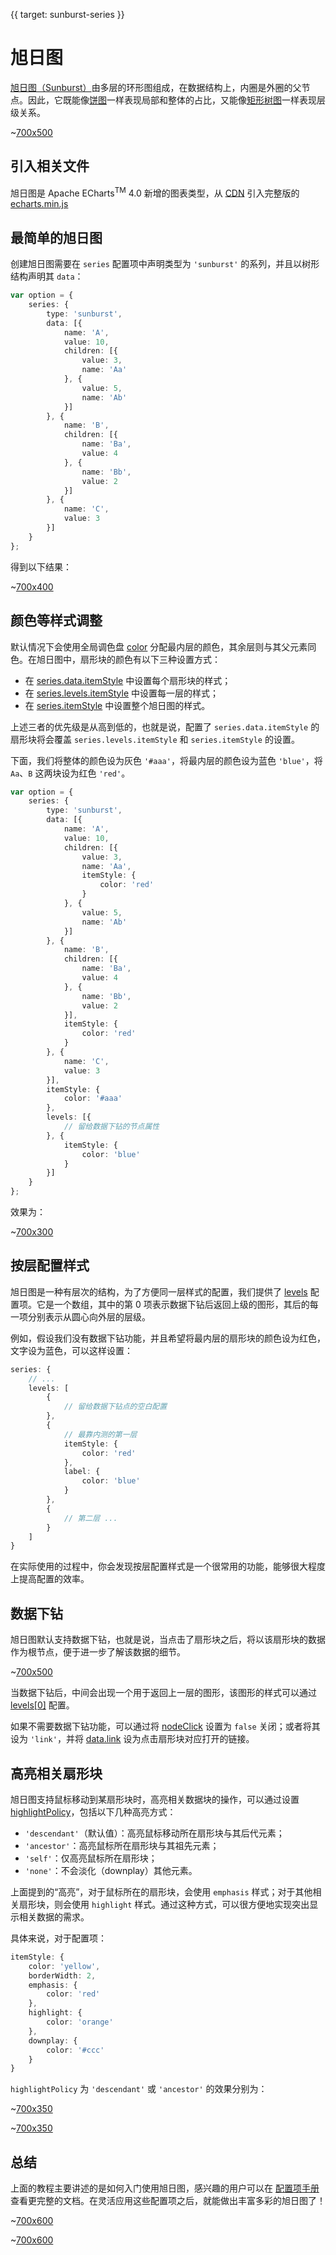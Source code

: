 {{ target: sunburst-series }}

# 旭日图

[旭日图（Sunburst）](https://en.wikipedia.org/wiki/Pie_chart#Ring_chart_/_Sunburst_chart_/_Multilevel_pie_chart)由多层的环形图组成，在数据结构上，内圈是外圈的父节点。因此，它既能像[饼图](option.html#series-pie)一样表现局部和整体的占比，又能像[矩形树图](option.html#series-treemap)一样表现层级关系。

~[700x500](${galleryViewPath}sunburst-monochrome&edit=1&reset=1)

## 引入相关文件

旭日图是 Apache ECharts<sup>TM</sup> 4.0 新增的图表类型，从 [CDN](https://www.jsdelivr.com/package/npm/echarts) 引入完整版的 [echarts.min.js](/vendor-cdn/echarts/dist/echarts.min.js)

## 最简单的旭日图

创建旭日图需要在 `series` 配置项中声明类型为 `'sunburst'` 的系列，并且以树形结构声明其 `data`：

```ts
var option = {
    series: {
        type: 'sunburst',
        data: [{
            name: 'A',
            value: 10,
            children: [{
                value: 3,
                name: 'Aa'
            }, {
                value: 5,
                name: 'Ab'
            }]
        }, {
            name: 'B',
            children: [{
                name: 'Ba',
                value: 4
            }, {
                name: 'Bb',
                value: 2
            }]
        }, {
            name: 'C',
            value: 3
        }]
    }
};
```

得到以下结果：

~[700x400](${galleryViewPath}doc-example/sunburst-simple&edit=1&reset=1)

## 颜色等样式调整

默认情况下会使用全局调色盘 [color](option.html#color) 分配最内层的颜色，其余层则与其父元素同色。在旭日图中，扇形块的颜色有以下三种设置方式：

+ 在 [series.data.itemStyle](option.html#series-sunburst.data.itemStyle) 中设置每个扇形块的样式；
+ 在 [series.levels.itemStyle](option.html#series-sunburst.levels.itemStyle) 中设置每一层的样式；
+ 在 [series.itemStyle](option.html#series-sunburst.itemStyle) 中设置整个旭日图的样式。

上述三者的优先级是从高到低的，也就是说，配置了 `series.data.itemStyle` 的扇形块将会覆盖 `series.levels.itemStyle` 和 `series.itemStyle` 的设置。

下面，我们将整体的颜色设为灰色 `'#aaa'`，将最内层的颜色设为蓝色 `'blue'`，将 `Aa`、`B` 这两块设为红色 `'red'`。

```ts
var option = {
    series: {
        type: 'sunburst',
        data: [{
            name: 'A',
            value: 10,
            children: [{
                value: 3,
                name: 'Aa',
                itemStyle: {
                    color: 'red'
                }
            }, {
                value: 5,
                name: 'Ab'
            }]
        }, {
            name: 'B',
            children: [{
                name: 'Ba',
                value: 4
            }, {
                name: 'Bb',
                value: 2
            }],
            itemStyle: {
                color: 'red'
            }
        }, {
            name: 'C',
            value: 3
        }],
        itemStyle: {
            color: '#aaa'
        },
        levels: [{
            // 留给数据下钻的节点属性
        }, {
            itemStyle: {
                color: 'blue'
            }
        }]
    }
};
```

效果为：

~[700x300](${galleryViewPath}doc-example/sunburst-color&edit=1&reset=1)


## 按层配置样式

旭日图是一种有层次的结构，为了方便同一层样式的配置，我们提供了 [levels](option.html#series-sunburst.levels) 配置项。它是一个数组，其中的第 0 项表示数据下钻后返回上级的图形，其后的每一项分别表示从圆心向外层的层级。

例如，假设我们没有数据下钻功能，并且希望将最内层的扇形块的颜色设为红色，文字设为蓝色，可以这样设置：

```ts
series: {
    // ...
    levels: [
        {
            // 留给数据下钻点的空白配置
        },
        {
            // 最靠内测的第一层
            itemStyle: {
                color: 'red'
            },
            label: {
                color: 'blue'
            }
        },
        {
            // 第二层 ...
        }
    ]
}
```

在实际使用的过程中，你会发现按层配置样式是一个很常用的功能，能够很大程度上提高配置的效率。


## 数据下钻

旭日图默认支持数据下钻，也就是说，当点击了扇形块之后，将以该扇形块的数据作为根节点，便于进一步了解该数据的细节。

~[700x500](${galleryViewPath}sunburst-simple&edit=1&reset=1)

当数据下钻后，中间会出现一个用于返回上一层的图形，该图形的样式可以通过 [levels[0]](option.html#series-sunburst.levels) 配置。

如果不需要数据下钻功能，可以通过将 [nodeClick](option.html#series-sunburst.nodeClick) 设置为 `false` 关闭；或者将其设为 `'link'`，并将 [data.link](option.html#series-sunburst.data.link) 设为点击扇形块对应打开的链接。


## 高亮相关扇形块

旭日图支持鼠标移动到某扇形块时，高亮相关数据块的操作，可以通过设置 [highlightPolicy](option.html#series-sunburst.highlightPolicy)，包括以下几种高亮方式：

+ `'descendant'`（默认值）：高亮鼠标移动所在扇形块与其后代元素；
+ `'ancestor'`：高亮鼠标所在扇形块与其祖先元素；
+ `'self'`：仅高亮鼠标所在扇形块；
+ `'none'`：不会淡化（downplay）其他元素。

上面提到的“高亮”，对于鼠标所在的扇形块，会使用 `emphasis` 样式；对于其他相关扇形块，则会使用 `highlight` 样式。通过这种方式，可以很方便地实现突出显示相关数据的需求。

具体来说，对于配置项：

```ts
itemStyle: {
    color: 'yellow',
    borderWidth: 2,
    emphasis: {
        color: 'red'
    },
    highlight: {
        color: 'orange'
    },
    downplay: {
        color: '#ccc'
    }
}
```

`highlightPolicy` 为 `'descendant'` 或 `'ancestor'` 的效果分别为：

~[700x350](${galleryViewPath}doc-example/sunburst-highlight-descendant&edit=1&reset=1)

~[700x350](${galleryViewPath}doc-example/sunburst-highlight-ancestor&edit=1&reset=1)

## 总结

上面的教程主要讲述的是如何入门使用旭日图，感兴趣的用户可以在 [配置项手册](option.html#series-sunburst) 查看更完整的文档。在灵活应用这些配置项之后，就能做出丰富多彩的旭日图了！

~[700x600](${galleryViewPath}sunburst-book&edit=1&reset=1)

~[700x600](${galleryViewPath}sunburst-drink&edit=1&reset=1)




